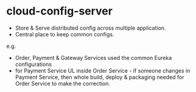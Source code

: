 # cloud-config-server

- Store & Serve distributed config across multiple application.
- Central place to keep common configs.

e.g. 
- Order, Payment & Gateway Services used the common Eureka configurations
- for Payment Service UL inside Order Service - if someone changes in Payment Service, then whole build, deploy & packaging needed for Order Service to make          the correction.
